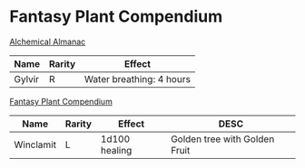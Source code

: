 # Fantasy Plant Compendium 
[Alchemical Almanac](https://docs.google.com/document/d/1WVuWzLpe_8cV5Zp9je0w4qE3X721k-4tt8usEh1HmF4/edit#)

| Name   | Rarity | Effect                   |
| ------ | ------ | ------------------------ |
| Gylvir | R      | Water breathing: 4 hours |


[Fantasy Plant Compendium](https://docs.google.com/document/d/10q9JeHJNbdU6LJKmS_MCOYneIstFqLz52JLN0I4b63c/edit)

| Name      | Rarity | Effect        | DESC                          |
| --------- | ------ | ------------- | ----------------------------- |
| Winclamit | L      | 1d100 healing | Golden tree with Golden Fruit |                              |

 
 